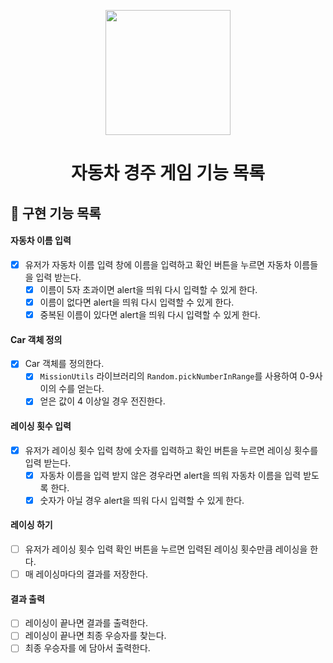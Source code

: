 <p align="middle" >
  <img width="200px;" src="https://github.com/woowacourse/javascript-racingcar-precourse/blob/main/images/racingcar_icon.png?raw=true"/>
</p>
<h1 align="middle">자동차 경주 게임 기능 목록</h1>

## 🎯 구현 기능 목록

#### 자동차 이름 입력

- [x] 유저가 자동차 이름 입력 창에 이름을 입력하고 확인 버튼을 누르면 자동차 이름들을 입력 받는다.
  - [x] 이름이 5자 초과이면 alert을 띄워 다시 입력할 수 있게 한다.
  - [x] 이름이 없다면 alert을 띄워 다시 입력할 수 있게 한다.
  - [x] 중복된 이름이 있다면 alert을 띄워 다시 입력할 수 있게 한다.

#### Car 객체 정의

- [x] Car 객체를 정의한다.
  - [x] `MissionUtils` 라이브러리의 `Random.pickNumberInRange`를 사용하여 0-9사이의 수를 얻는다.
  - [x] 얻은 값이 4 이상일 경우 전진한다.

#### 레이싱 횟수 입력

- [x] 유저가 레이싱 횟수 입력 창에 숫자를 입력하고 확인 버튼을 누르면 레이싱 횟수를 입력 받는다.
  - [x] 자동차 이름을 입력 받지 않은 경우라면 alert을 띄워 자동차 이름을 입력 받도록 한다.
  - [x] 숫자가 아닐 경우 alert을 띄워 다시 입력할 수 있게 한다.

#### 레이싱 하기

- [ ] 유저가 레이싱 횟수 입력 확인 버튼을 누르면 입력된 레이싱 횟수만큼 레이싱을 한다.
- [ ] 매 레이싱마다의 결과를 저장한다.

#### 결과 출력

- [ ] 레이싱이 끝나면 결과를 출력한다.
- [ ] 레이싱이 끝나면 최종 우승자를 찾는다.
- [ ] 최종 우승자를 <span id="racing-winners">에 담아서 출력한다.
